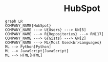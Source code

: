 <h1 align="center">HubSpot</h1>

```mermaid
graph LR
COMPANY_NAME{HubSpot}
COMPANY_NAME ---> U{Users} ---> UN[5]
COMPANY_NAME ---> R{Repositories} ---> RN[17]
COMPANY_NAME ---> G{Gists} ---> GN[2]
COMPANY_NAME ---> ML{Most Used<br>Languages}
ML --> Python[Python]
ML --> JavaScript[JavaScript]
ML --> HTML[HTML]
```
